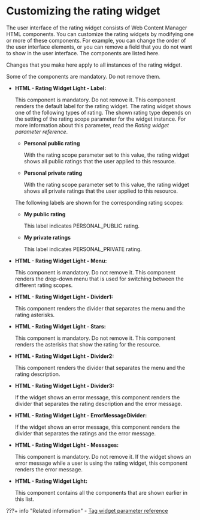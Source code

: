 # Customizing the rating widget

The user interface of the rating widget consists of Web Content Manager HTML components. You can customize the rating widgets by modifying one or more of these components. For example, you can change the order of the user interface elements, or you can remove a field that you do not want to show in the user interface. The components are listed here.

Changes that you make here apply to all instances of the rating widget.

Some of the components are mandatory. Do not remove them.

-   **HTML - Rating Widget Light - Label:**

    This component is mandatory. Do not remove it. This component renders the default label for the rating widget. The rating widget shows one of the following types of rating. The shown rating type depends on the setting of the rating scope parameter for the widget instance. For more information about this parameter, read the *Rating widget parameter reference*.

    -   **Personal public rating**

        With the rating scope parameter set to this value, the rating widget shows all public ratings that the user applied to this resource.

    -   **Personal private rating**

        With the rating scope parameter set to this value, the rating widget shows all private ratings that the user applied to this resource.

    The following labels are shown for the corresponding rating scopes:

    -   **My public rating**

        This label indicates PERSONAL\_PUBLIC rating.

    -   **My private ratings**

        This label indicates PERSONAL\_PRIVATE rating.

-   **HTML - Rating Widget Light - Menu:**

    This component is mandatory. Do not remove it. This component renders the drop-down menu that is used for switching between the different rating scopes.

-   **HTML - Rating Widget Light - Divider1:**

    This component renders the divider that separates the menu and the rating asterisks.

-   **HTML - Rating Widget Light - Stars:**

    This component is mandatory. Do not remove it. This component renders the asterisks that show the rating for the resource.

-   **HTML - Rating Widget Light - Divider2:**

    This component renders the divider that separates the menu and the rating description.

-   **HTML - Rating Widget Light - Divider3:**

    If the widget shows an error message, this component renders the divider that separates the rating description and the error message.

-   **HTML - Rating Widget Light - ErrorMessageDivider:**

    If the widget shows an error message, this component renders the divider that separates the ratings and the error message.

-   **HTML - Rating Widget Light - Messages:**

    This component is mandatory. Do not remove it. If the widget shows an error message while a user is using the rating widget, this component renders the error message.

-   **HTML - Rating Widget Light:**

    This component contains all the components that are shown earlier in this list.



???+ info "Related information"
    - [Tag widget parameter reference](../../../cfg_reference/parm_ref_tag_rate_widget/tag_rate_parm_ref_inl_tag_lite.md)

